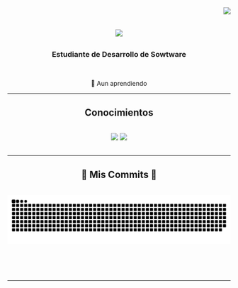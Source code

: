 <img align="right" src="https://visitor-badge.laobi.icu/badge?page_id=jwenjian.visitor-badge&format=true" />

<h1 align="center">
    <img src="https://readme-typing-svg.herokuapp.com/?font=Righteous&size=35&center=true&vCenter=true&width=500&height=70&duration=4000&lines=Holaaaaaa!+👋;+I'm+Ethan+Henriquez!;" />
</h1>

<h3 align="center">Estudiante de Desarrollo de Sowtware </h3>


<br/>

<div align="center">
 
 🌱 Aun aprendiendo

 </div>

 <hr/>
 
<h2 align="center">Conocimientos</h2>
<br/>
<div align="center">
    <img src="https://skillicons.dev/icons?i=,html,css,vscode,github,cs,figma" />
    <img src="https://skillicons.dev/icons?i=javascript,firebase,java,kotlin,androidstudio" /><br>
</div>


<br/>
<hr/>

<div align="center">
  <h2>🐍 Mis Commits 🐍</h2>
  <br>
  <img alt="snake eating my contributions" src="https://raw.githubusercontent.com/salesp07/salesp07/output/github-contribution-grid-snake.svg" />
  
  <br/><br/><br/>
</div>

<hr/>


